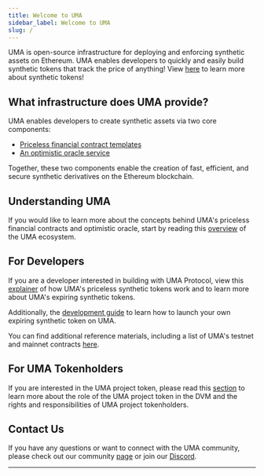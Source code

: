 ```yaml
---
title: Welcome to UMA
sidebar_label: Welcome to UMA
slug: /
---
```


UMA is open-source infrastructure for deploying and enforcing synthetic assets on Ethereum. UMA enables developers to quickly and easily build synthetic tokens that track the price of anything! View [here](synthetic-tokens/what-are-synthetic-assets.md) to learn more about synthetic tokens!


## What infrastructure does UMA provide?

UMA enables developers to create synthetic assets via two core components:

- [Priceless financial contract templates](https://docs.umaproject.org/getting-started/synthetic-tokens)
- [An optimistic oracle service](https://docs.umaproject.org/getting-started/oracle)

Together, these two components enable the creation of fast, efficient, and secure synthetic derivatives on the Ethereum blockchain.

## Understanding UMA

If you would like to learn more about the concepts behind UMA's priceless financial contracts and optimistic oracle, start by reading this [overview](getting-started/overview.md) of the UMA ecosystem.

## For Developers

If you are a developer interested in building with UMA Protocol, view this [explainer](synthetic-tokens/what-are-synthetic-assets.md) of how UMA's priceless synthetic tokens work and to learn more about UMA's expiring synthetic tokens. 

Additionally, the [development guide](build-walkthrough/build-process) to learn how to launch your own expiring synthetic token on UMA. 

You can find additional reference materials, including a list of UMA's testnet and mainnet contracts [here](dev-ref/addresses.md).

## For UMA Tokenholders

If you are interested in the UMA project token, please read this [section](uma-tokenholders/uma-holders.md) to learn more about the role of the UMA project token in the DVM and the rights and responsibilities of UMA project tokenholders.

## Contact Us

If you have any questions or want to connect with the UMA community, please check out our community [page](community/community-overview) or join our [Discord](https://discord.umaproject.org/).



---
